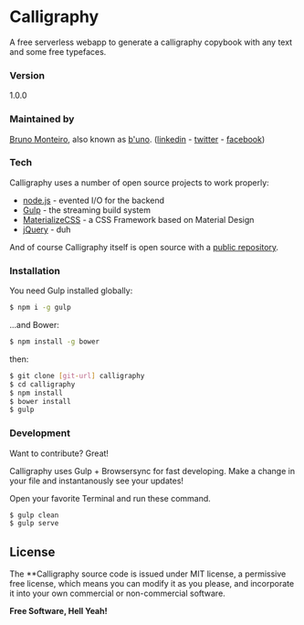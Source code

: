 # Calligraphy
A free serverless webapp to generate a calligraphy copybook with any text and some free typefaces.

### Version
1.0.0

### Maintained by
[Bruno Monteiro][b'uno], also known as [b'uno]. ([linkedin] - [twitter] - [facebook])

### Tech

Calligraphy uses a number of open source projects to work properly:

* [node.js] - evented I/O for the backend
* [Gulp] - the streaming build system
* [MaterializeCSS] - a CSS Framework based on Material Design
* [jQuery] - duh

And of course Calligraphy itself is open source with a [public repository][GitHub].

### Installation

You need Gulp installed globally:

```sh
$ npm i -g gulp
```

...and Bower:
```sh
$ npm install -g bower
```
then:

```sh
$ git clone [git-url] calligraphy
$ cd calligraphy
$ npm install
$ bower install
$ gulp
```

### Development

Want to contribute? Great!

Calligraphy uses Gulp + Browsersync for fast developing.
Make a change in your file and instantanously see your updates!

Open your favorite Terminal and run these command.

```sh
$ gulp clean
$ gulp serve
```

License
----

The **Calligraphy source code is issued under MIT license, a permissive free license, which means you can modify it as you please, and incorporate it into your own commercial or non-commercial software.

**Free Software, Hell Yeah!**

[//]: # (These are reference links used in the body of this note and get stripped out when the markdown processor does it's job. There is no need to format nicely because it shouldn't be seen. Thanks SO - http://stackoverflow.com/questions/4823468/store-comments-in-markdown-syntax)


   [GitHub]: <https://github.com/bunomonteiro/Calligraphy>
   [git-url]: <https://github.com/bunomonteiro/Calligraphy.git>
   [b'uno]: <http://buno.com.br>
   [linkedin]: <http://linkedin.com/in/bunomonteiro>
   [twitter]: <http://twitter.com/bunomonteiro>
   [facebook]: <http://fb.com/bunomonteiro>
   [marked]: <https://github.com/chjj/marked>
   [node.js]: <http://nodejs.org>
   [jQuery]: <http://jquery.com>
   [Gulp]: <http://gulpjs.com>
   [MaterializeCSS]: <https://github.com/Dogfalo/materialize>